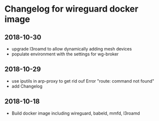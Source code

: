 # Changelog for wireguard docker image
## 2018-10-30
* upgrade l3roamd to allow dynamically adding mesh devices
* populate environment with the settings for wg-broker

## 2018-10-29
* use iputils in arp-proxy to get rid ouf Error "route: command not found"
* add Changelog

## 2018-10-18
* Build docker image including wireguard, babeld, mmfd, l3roamd
